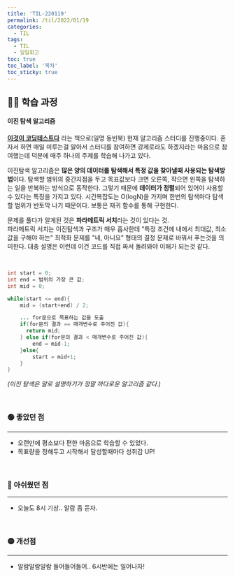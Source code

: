 ```yaml
---
title: 'TIL-220119'
permalink: /til/2022/01/19
categories:
  - TIL
tags:
  - TIL
  - 일일회고
toc: true
toc_label: '목차'
toc_sticky: true
---
```


<!--more-->

## 👨‍💻 학습 과정

#### 이진 탐색 알고리즘

[**이것이 코딩테스트다**](http://www.yes24.com/Product/Goods/91433923) 라는 책으로(일명 동빈북) 현재 알고리즘 스터디를 진행중이다. 혼자서 하면 매일 미루는걸 알아서 스터디를 참여하면 강제로라도 하겠지라는 마음으로 참여했는데 덕분에 매주 하나의 주제를 학습해 나가고 있다.

이진탐색 알고리즘은 **많은 양의 데이터를 탐색해서 특정 값을 찾아낼때 사용되는 탐색방법**이다. 탐색할 범위의 중간지점을 두고 목표값보다 크면 오른쪽, 작으면 왼쪽을 탐색하는 일을 반복하는 방식으로 동작한다. 그렇기 때문에 **데이터가 정렬**되어 있어야 사용할 수 있다는 특징을 가지고 있다.
시간복잡도는 O(logN)을 가지며 한번의 탐색마다 탐색할 범위가 반토막 나기 때문이다. 보통은 재귀 함수를 통해 구현한다.

문제를 풀다가 알게된 것은 **파라메트릭 서치**라는 것이 있다는 것.  
파라메트릭 서치는 이진탐색과 구조가 매우 흡사한데 "특정 조건에 내에서 최대값, 최소값을 구해야 하는" 최적화 문제를 "네, 아니요" 형태의 결정 문제로 바꿔서 푸는것을 의미한다. 대충 설명은 이런데 이건 코드를 직접 짜서 돌려봐야 이해가 되는것 같다.

<br>

```java
int start = 0;
int end = 범위의 가장 큰 값;
int mid = 0;

while(start <= end){
    mid = (start+end) / 2;

    ... for문으로 목표하는 값을 도출
    if(for문의 결과 == 매개변수로 주어진 값){
      return mid;
    } else if(for문의 결과 < 매개변수로 주어진 값){
        end = mid-1;
    }else{
        start = mid+1;
    }
}

```

_(이진 탐색은 말로 설명하기가 정말 까다로운 알고리즘 같다.)_

<br>

### 🟢 좋았던 점

---

- 오랜만에 평소보다 편한 마음으로 학습할 수 있었다.
- 목표량을 정해두고 시작해서 달성할때마다 성취감 UP!

<br>

### 🔴 아쉬웠던 점

---

- 오늘도 8시 기상.. 알람 좀 듣자.

<br>

### 🟡 개선점

---

- 알람알람알람 들어들어들어.. 6시반에는 일어나자!
